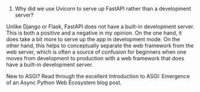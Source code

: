 1. Why did we use Uvicorn to serve up FastAPI rather than a development server?

Unlike Django or Flask, FastAPI does not have a built-in development server. This is both a positive and a negative in my opinion. On the one hand, it does take a bit more to serve up the app in development mode. On the other hand, this helps to conceptually separate the web framework from the web server, which is often a source of confusion for beginners when one moves from development to production with a web framework that does have a built-in development server.

New to ASGI? Read through the excellent Introduction to ASGI: Emergence of an Async Python Web Ecosystem blog post.